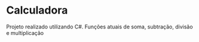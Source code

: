 # Calculadora
Projeto realizado utilizando C#. Funções atuais de soma, subtração, divisão e multiplicação
